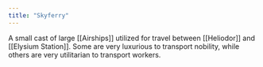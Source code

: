 ```yaml
---
title: "Skyferry"
---
```

A small cast of large [[Airships]] utilized for travel between [[Heliodor]] and [[Elysium Station]]. Some are very luxurious to transport nobility, while others are very utilitarian to transport workers.